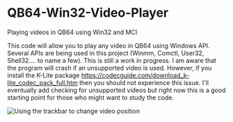 # QB64-Win32-Video-Player
Playing videos in QB64 using Win32 and MCI

This code will allow you to play any video in QB64 using Windows API. Several APIs are being used in this project (Winmm, Comctl, User32, Shell32.... to name a few). This is still a work in progress. I am aware that the program will crash if an unsupported video is used. However, if you install the K-Lite package https://codecguide.com/download_k-lite_codec_pack_full.htm then you should not experience this issue. I'll eventually add checking for unsupported videos but right now this is a good starting point for those who might want to study the code.

![Using the trackbar to change video position](https://github.com/SpriggsySpriggs/QB64-Win32-Video-Player/blob/master/Resources/ezgif-2-dc76b25357.gif)
